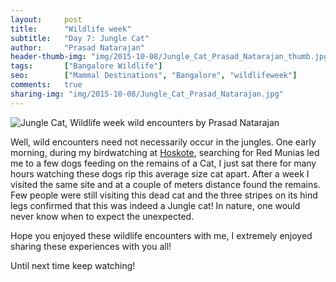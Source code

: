 ```yaml
---
layout:     post
title:      "Wildlife week"
subtitle:   "Day 7: Jungle Cat"
author:     "Prasad Natarajan"
header-thumb-img: "img/2015-10-08/Jungle_Cat_Prasad_Natarajan_thumb.jpg"
tags:       ["Bangalore Wildlife"]
seo: 		["Mammal Destinations", "Bangalore", "wildlifeweek"]
comments:   true
sharing-img: "img/2015-10-08/Jungle_Cat_Prasad_Natarajan.jpg"
---
```



<img src="{{ site.baseurl }}/img/2015-10-08/Jungle_Cat_Prasad_Natarajan.jpg" alt="Jungle Cat, Wildlife week wild encounters by Prasad Natarajan">

<p>
Well, wild encounters need not necessarily occur in the jungles. One early morning, during my birdwatching at <a href="{{ site.baseurl }}/tags/Bangalore%20Wildlife/">Hoskote</a>, searching for Red Munias led me to a few dogs feeding on the remains of a Cat, I just sat there for many hours watching these dogs rip this average size cat apart. After a week I visited the same site and at a couple of meters distance found the remains. Few people were still visiting this dead cat and the three stripes on its hind legs confirmed that this was indeed a Jungle cat! In nature, one would never know when to expect the unexpected. 

Hope you enjoyed these wildlife encounters with me, I extremely enjoyed sharing these experiences with you all!

Until next time keep watching! 

</p>


